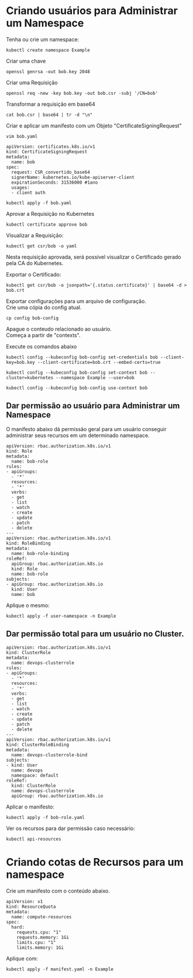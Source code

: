 # Criando usuários para Administrar um Namespace

Tenha ou crie um namespace:
```
kubectl create namespace Example
```

Criar uma chave
```
openssl genrsa -out bob.key 2048
```

Criar uma Requisição
```
openssl req -new -key bob.key -out bob.csr -subj '/CN=bob'
```

Transformar a requisição em base64
```
cat bob.csr | base64 | tr -d "\n"
```

Criar e aplicar um manifesto com um Objeto "CertificateSigningRequest"
```
vim bob.yaml
```
```
apiVersion: certificates.k8s.io/v1
kind: CertificateSigningRequest
metadata:
  name: bob
spec: 
  request: CSR_convertido_base64
  signerName: kubernetes.io/kube-apiserver-client
  expirationSeconds: 31536000 #1ano
  usages:
  - client auth
```
```
kubectl apply -f bob.yaml
```

Aprovar a Requisição no Kubernetes
```
kubectl certificate approve bob
```

Visualizar a Requisição:
```
kubectl get csr/bob -o yaml
```

Nesta requisição aprovada, será possível visualizar o Certificado gerado pela CA do Kubernetes.

Exportar o Certificado:
```
kubectl get csr/bob -o jsonpath='{.status.certificate}' | base64 -d > bob.crt
```


Exportar configurações para um arquivo de configuração.\
Crie uma cópia do config atual.
```
cp config bob-config
```

Apague o conteudo relacionado ao usuário.\
Começa a partir de "contexts".

Execute os comandos abaixo
```
kubectl config --kubeconfig bob-config set-credentials bob --client-key=bob.key --client-certificate=bob.crt --embed-certs=true

kubectl config --kubeconfig bob-config set-context bob --cluster=kubernetes --namespace Example --user=bob

kubectl config --kubeconfig bob-config use-context bob

```


## Dar permissão ao usuário para Administrar um Namespace

O manifesto abaixo dá permissão geral para um usuário conseguir administrar seus recursos em um determinado namespace.

```
apiVersion: rbac.authorization.k8s.io/v1
kind: Role
metadata:
  name: bob-role
rules:
- apiGroups:
  - '*'
  resources:
  - '*'
  verbs:
  - get
  - list
  - watch
  - create
  - update
  - patch
  - delete
---
apiVersion: rbac.authorization.k8s.io/v1
kind: RoleBinding
metadata:
  name: bob-role-binding
roleRef:
  apiGroup: rbac.authorization.k8s.io
  kind: Role
  name: bob-role
subjects:
- apiGroup: rbac.authorization.k8s.io
  kind: User
  name: bob
```

Aplique o mesmo:
```
kubectl apply -f user-namespace -n Example
```

## Dar permissão total para um usuário no Cluster.

```
apiVersion: rbac.authorization.k8s.io/v1
kind: ClusterRole
metadata:
  name: devops-clusterrole
rules:
- apiGroups:
  - '*'
  resources:
  - '*'
  verbs:
  - get
  - list
  - watch
  - create
  - update
  - patch
  - delete
---
apiVersion: rbac.authorization.k8s.io/v1
kind: ClusterRoleBinding
metadata:
  name: devops-clusterrole-bind
subjects:
- kind: User
  name: devops
  namespace: default
roleRef:
  kind: ClusterRole
  name: devops-clusterrole
  apiGroup: rbac.authorization.k8s.io
```

Aplicar o manifesto:
```
kubectl apply -f bob-role.yaml
```

Ver os recursos para dar permissão caso necessário:
```
kubectl api-resources
```

# Criando cotas de Recursos para um namespace

Crie um manifesto com o conteúdo abaixo.
```
apiVersion: v1
kind: ResourceQuota
metadata:
  name: compute-resources
spec:
  hard:
    requests.cpu: "1"
    requests.memory: 1Gi
    limits.cpu: "1"
    limits.memory: 1Gi
```

Aplique com:
```
kubectl apply -f manifest.yaml -n Example
```